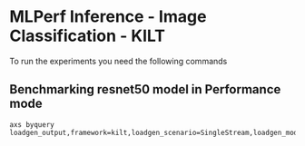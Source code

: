 # MLPerf Inference - Image Classification - KILT

To run the experiments you need the following commands

## Benchmarking resnet50 model in Performance mode
```
axs byquery loadgen_output,framework=kilt,loadgen_scenario=SingleStream,loadgen_mode=PerformanceOnly,model_name=resnet50,loadgen_dataset_size=50000,loadgen_buffer_size=1024,loadgen_compiance_test-,sut_name=r282_q8_pro_edge,loadgen_target_latency=0.4
```


